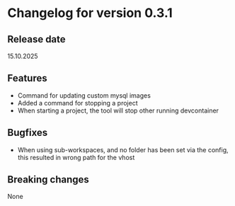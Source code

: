 # Changelog for version 0.3.1

## Release date
15.10.2025

## Features
- Command for updating custom mysql images
- Added a command for stopping a project
- When starting a project, the tool will stop other running devcontainer

## Bugfixes
- When using sub-workspaces, and no folder has been set via the config, this resulted in wrong path for the vhost

## Breaking changes
None